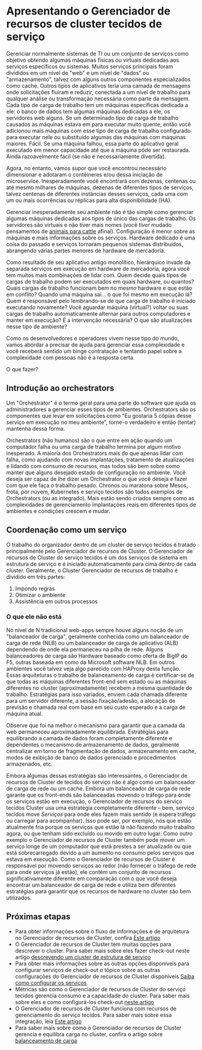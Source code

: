 <properties
   pageTitle="Apresentando o Gerenciador de recursos de Cluster do serviço tecidos | Microsoft Azure"
   description="Uma introdução para o Gerenciador de recursos de Cluster tecidos do serviço."
   services="service-fabric"
   documentationCenter=".net"
   authors="masnider"
   manager="timlt"
   editor=""/>

<tags
   ms.service="Service-Fabric"
   ms.devlang="dotnet"
   ms.topic="article"
   ms.tgt_pltfrm="NA"
   ms.workload="NA"
   ms.date="08/19/2016"
   ms.author="masnider"/>

# <a name="introducing-the-service-fabric-cluster-resource-manager"></a>Apresentando o Gerenciador de recursos de cluster tecidos de serviço
Gerenciar normalmente sistemas de TI ou um conjunto de serviços como objetivo obtendo algumas máquinas físicas ou virtuais dedicadas aos serviços específicos ou sistemas. Muitos serviços principais foram divididos em um nível de "web" e um nível de "dados" ou "armazenamento", talvez com alguns outros componentes especializados como cache. Outros tipos de aplicativos teria uma camada de mensagens onde solicitações fluíram e reduzir, conectada a um nível de trabalho para qualquer análise ou transformação necessária como parte da mensagem. Cada tipo de carga de trabalho tem um máquinas específicas dedicada a ele: o banco de dados tem algumas máquinas dedicadas a ele, os servidores web alguns. Se um determinado tipo de carga de trabalho causados as máquinas estava em para executar muito quente, então você adicionou mais máquinas com esse tipo de carga de trabalho configurado para executar nele ou substituído algumas das máquinas com máquinas maiores. Fácil. Se uma máquina falhou, essa parte do aplicativo geral executado em menor capacidade até que a máquina pôde ser restaurada. Ainda razoavelmente fácil (se não é necessariamente divertida).

Agora, no entanto, vamos supor que você encontrou necessário dimensionar e adotaram o contêineres e/ou dessa iniciação de microservice. Inesperadamente você encontrará com dezenas, centenas ou até mesmo milhares de máquinas, dezenas de diferentes tipos de serviços, talvez centenas de diferentes instâncias desses serviços, cada uma com um ou mais ocorrências ou réplicas para alta disponibilidade (HA).

Gerenciar inesperadamente seu ambiente não é tão simple como gerenciar algumas máquinas dedicadas aos tipos de único das cargas de trabalho. Os servidores são virtuais e não tiver mais nomes (você *tiver* mudado pensamentos de [animais para cattle](http://www.slideshare.net/randybias/architectures-for-open-and-scalable-clouds/20) afinal). Configuração é menor sobre as máquinas e mais informações sobre os serviços. Hardware dedicado é uma coisa do passado e serviços tornaram pequenos sistemas distribuídos, abrangendo várias partes menores de hardware de mercadoria.

Como resultado de seu aplicativo antigo monolítico, hierárquico invade da separada serviços em execução em hardware de mercadoria, agora você tem muitos mais combinações de lidar com. Quem decide quais tipos de cargas de trabalho podem ser executados em quais hardware, ou quantos? Quais cargas de trabalho funcionam bem no mesmo hardware e que estão em conflito? Quando uma máquina sai... o que foi mesmo em execução lá? Quem é responsável pelo lembrando-se de que carga de trabalho é iniciado executando novamente? Você aguardar máquina (virtual?) voltar ou suas cargas de trabalho automaticamente alternar para outros computadores e manter em execução? É a intervenção necessária? O que são atualizações nesse tipo de ambiente?

Como os desenvolvedores e operadores vivem nesse tipo do mundo, vamos abordar a precisar de ajuda para gerenciar essa complexidade e você receberá sentido um binge contratação e tentando papel sobre a complexidade com pessoas não é a resposta certa.

O que fazer?

## <a name="introducing-orchestrators"></a>Introdução ao orchestrators
Um "Orchestrator" é o termo geral para uma parte do software que ajuda os administradores a gerenciar esses tipos de ambientes. Orchestrators são os componentes que levar em solicitações como "Eu gostaria 5 cópias desse serviço em execução no meu ambiente", torne-o verdadeiro e então (tentar) mantenha dessa forma.

Orchestrators (não humanos) são o que entre em ação quando um computador falha ou uma carga de trabalho termina por algum motivo inesperado. A maioria dos Orchestrators mais do que apenas lidar com falha, como ajudando com novas implantações, tratamento de atualizações e lidando com consumo de recursos, mas todos são bem sobre como manter que alguns desejado estado de configuração no ambiente. Você deseja ser capaz de lhe dizer um Orchestrator o que você deseja e fazer com que ele faça o trabalho pesado. Chronos ou maratona sobre Mesos, frota, por nuvem, Kubernetes e serviço tecidos são todos exemplos de Orchestrators (ou as integrado). Mais estão sendo criados sempre como as complexidades de gerenciamento implantações reais em diferentes tipos de ambientes e condições crescem e mudar.

## <a name="orchestration-as-a-service"></a>Coordenação como um serviço
O trabalho do organizador dentro de um cluster de serviço tecidos é tratado principalmente pelo Gerenciador de recursos de Cluster. O Gerenciador de recursos de Cluster do serviço tecidos é um dos serviços de sistema em estrutura de serviço e é iniciado automaticamente para cima dentro de cada cluster.  Geralmente, o Cluster Gerenciador de recursos de trabalho é dividido em três partes:

1. Impondo regras
2. Otimizar o ambiente
3. Assistência em outros processos

### <a name="what-it-isnt"></a>O que ele não está
No nível de N tradicional web-apps sempre houve alguns noção de um "balanceador de carga", geralmente conhecida como um balanceador de carga de rede (NLB) ou um balanceador de carga de aplicativo (ALB) dependendo de onde ela permaneceu na pilha de rede. Alguns balanceadores de carga são Hardware baseado como oferta de BigIP do F5, outras baseada em como da Microsoft software NLB. Em outros ambientes você talvez veja algo parecido com HAProxy desta função. Essas arquiteturas o trabalho de balanceamento de carga é certificar-se de que todas as máquinas diferentes front-end sem estado ou as máquinas diferentes no cluster (aproximadamente) recebem a mesma quantidade de trabalho. Estratégias para isso variados, enviem cada chamada diferente para um servidor diferente, a sessão fixação/adesão, a alocação de previsão e chamada real com base em seu custo esperado e a carga de máquina atual.

Observe que foi na melhor o mecanismo para garantir que a camada da web permaneceu aproximadamente equilibrada. Estratégias para equilibrando a camada de dados foram completamente diferente e dependentes o mecanismo de armazenamento de dados, geralmente centralizar em torno de fragmentação de dados, armazenamento em cache, modos de exibição de banco de dados gerenciado e procedimentos armazenados, etc.

Embora algumas dessas estratégias são interessantes, o Gerenciador de recursos de Cluster de tecidos do serviço não é algo como um balanceador de carga de rede ou um cache. Embora um balanceador de carga de rede garante que os front-ends são balanceadas movendo o tráfego para onde os serviços estão em execução, o Gerenciador de recursos do serviço tecidos Cluster usa uma estratégia completamente diferente – bem, serviço tecidos move *Serviços* para onde eles fazem mais sentido (e espera tráfego ou carregar para acompanhar). Isso pode ser, por exemplo, nós que estão atualmente fria porque os serviços que estão lá não fazendo muito trabalho agora, ou que tenham sido excluído ou movido em outro lugar. Como outro exemplo o Gerenciador de recursos de Cluster também pode mover um serviço longe de um computador que está prestes a ser atualizado ou que está sobrecarregado devido a um aumento no consumo pelos serviços que estava em execução. Como o Gerenciador de recursos de Cluster é responsável por movendo serviços ao redor (não fornecer o tráfego de rede para onde serviços já estão), ele contém um conjunto de recursos significativamente diferente em comparação com o que você deseja encontrar um balanceador de carga de rede e utiliza bem diferentes estratégias para garantir que os recursos de hardware no cluster são bem utilizados.

## <a name="next-steps"></a>Próximas etapas
- Para obter informações sobre o fluxo de informações e de arquitetura no Gerenciador de recursos de Cluster, confira [Este artigo](service-fabric-cluster-resource-manager-architecture.md)
- O Gerenciador de recursos de Cluster tem muitas opções para descrever o cluster. Para saber mais sobre eles fazer check-out neste artigo [descrevendo um cluster de estrutura de serviço](service-fabric-cluster-resource-manager-cluster-description.md)
- Para obter mais informações sobre as outras opções disponíveis para configurar serviços de check-out o tópico sobre as outras configurações do Gerenciador de recursos de Cluster disponíveis [Saiba como configurar os serviços](service-fabric-cluster-resource-manager-configure-services.md)
- Métricas são como o Gerenciador de recursos de Cluster do serviço tecidos gerencia consumo e a capacidade do cluster. Para saber mais sobre eles e como configurá-los check-out [neste artigo](service-fabric-cluster-resource-manager-metrics.md)
- O Gerenciador de recursos de Cluster funciona com recursos de gerenciamento do serviço tecidos. Para saber mais sobre essa integração, leia [Este artigo](service-fabric-cluster-resource-manager-management-integration.md)
- Para saber mais sobre como o Gerenciador de recursos de Cluster gerencia e equilibra carga no cluster, confira o artigo sobre [balanceamento de carga](service-fabric-cluster-resource-manager-balancing.md)
